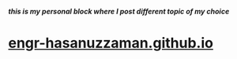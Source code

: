 ***this is my personal block where I post different topic of my choice***
# [engr-hasanuzzaman.github.io](http://engr-hasanuzzaman.github.io)

